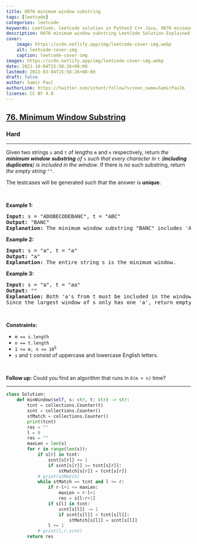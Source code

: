 ```yaml
---
title: 0076 minimum window substring
tags: [leetcode]
categories: leetcode
keywords: LeetCode, leetcode solution in Python3 C++ Java, 0076-minimum-window-substring solution
description: 0076 minimum window substring LeetCode Solution Explained
cover:
    image: https://scdn.netlify.app/img/leetcode-cover-img.webp
    alt: leetcode-cover-img
    caption: leetcode-cover-img
images: https://scdn.netlify.app/img/leetcode-cover-img.webp
date: 2021-10-04T15:58:26+08:00
lastmod: 2022-03-04T15:58:26+08:00
draft: false
author: Samir Paul
authorLink: https://twitter.com/intent/follow?screen_name=SamirPaulb
license: CC BY 4.0
---
```



<h2><a href="https://leetcode.com/problems/minimum-window-substring">76. Minimum Window Substring</a></h2><h3>Hard</h3><hr><p>Given two strings <code>s</code> and <code>t</code> of lengths <code>m</code> and <code>n</code> respectively, return <em>the <strong>minimum window</strong></em> <span data-keyword="substring-nonempty"><strong><em>substring</em></strong></span><em> of </em><code>s</code><em> such that every character in </em><code>t</code><em> (<strong>including duplicates</strong>) is included in the window</em>. If there is no such substring, return <em>the empty string </em><code>&quot;&quot;</code>.</p>

<p>The testcases will be generated such that the answer is <strong>unique</strong>.</p>

<p>&nbsp;</p>
<p><strong class="example">Example 1:</strong></p>

<pre>
<strong>Input:</strong> s = &quot;ADOBECODEBANC&quot;, t = &quot;ABC&quot;
<strong>Output:</strong> &quot;BANC&quot;
<strong>Explanation:</strong> The minimum window substring &quot;BANC&quot; includes &#39;A&#39;, &#39;B&#39;, and &#39;C&#39; from string t.
</pre>

<p><strong class="example">Example 2:</strong></p>

<pre>
<strong>Input:</strong> s = &quot;a&quot;, t = &quot;a&quot;
<strong>Output:</strong> &quot;a&quot;
<strong>Explanation:</strong> The entire string s is the minimum window.
</pre>

<p><strong class="example">Example 3:</strong></p>

<pre>
<strong>Input:</strong> s = &quot;a&quot;, t = &quot;aa&quot;
<strong>Output:</strong> &quot;&quot;
<strong>Explanation:</strong> Both &#39;a&#39;s from t must be included in the window.
Since the largest window of s only has one &#39;a&#39;, return empty string.
</pre>

<p>&nbsp;</p>
<p><strong>Constraints:</strong></p>

<ul>
	<li><code>m == s.length</code></li>
	<li><code>n == t.length</code></li>
	<li><code>1 &lt;= m, n &lt;= 10<sup>5</sup></code></li>
	<li><code>s</code> and <code>t</code> consist of uppercase and lowercase English letters.</li>
</ul>

<p>&nbsp;</p>
<p><strong>Follow up:</strong> Could you find an algorithm that runs in <code>O(m + n)</code> time?</p>


---




```python
class Solution:
    def minWindow(self, s: str, t: str) -> str:
        tcnt = collections.Counter(t)
        scnt = collections.Counter()
        stMatch = collections.Counter()
        print(tcnt)
        res = ""
        l = 0
        res = ""
        maxLen = len(s)
        for r in range(len(s)):
            if s[r] in tcnt:
                scnt[s[r]] += 1
                if scnt[s[r]] >= tcnt[s[r]]:
                    stMatch[s[r]] = tcnt[s[r]]
            # print(stMatch)
            while stMatch == tcnt and l <= r:
                if r-l+1 <= maxLen:
                    maxLen = r-l+1
                    res = s[l:r+1]
                if s[l] in tcnt: 
                    scnt[s[l]] -= 1
                    if scnt[s[l]] < tcnt[s[l]]:
                        stMatch[s[l]] = scnt[s[l]]
                l += 1
            # print(l,r,scnt)
        return res
```
